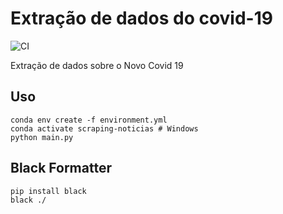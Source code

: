 # Extração de dados do covid-19
![CI](https://github.com/lamfo-unb/extracao-noticias-covid-19/workflows/CI/badge.svg)  


Extração de dados sobre o Novo Covid 19

## Uso

```
conda env create -f environment.yml
conda activate scraping-noticias # Windows
python main.py
```

## Black Formatter
```
pip install black
black ./
```
